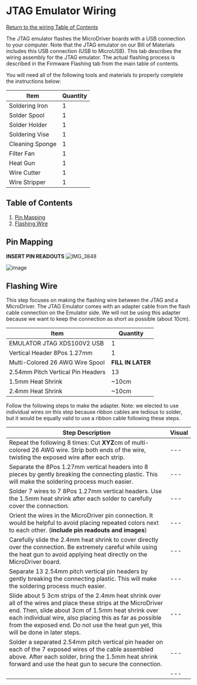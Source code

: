 # JTAG Emulator Wiring
[Return to the wiring Table of Contents](https://github.com/EmiliaPsacharopoulos/Quadruped-8dof-Robot/tree/main/Wiring#table-of-contents)

The JTAG emulator flashes the MicroDriver boards with a USB connection to your computer. Note that the JTAG emulator on our Bill of Materials includes this USB connection (USB to MicroUSB). This tab describes the wiring assembly for the JTAG emulator. The actual flashing process is described in the Firmware Flashing tab from the main table of contents. 

You will need all of the following tools and materials to properly complete the instructions below:

| Item | Quantity | 
| --- | --- |
| Soldering Iron | 1 |
| Solder Spool | 1 |
| Solder Holder | 1 |
| Soldering Vise | 1 |
| Cleaning Sponge | 1 |
| Filter Fan | 1 |
| Heat Gun | 1 |
| Wire Cutter | 1 |
| Wire Stripper | 1 |



## Table of Contents
1. [Pin Mapping](https://github.com/EmiliaPsacharopoulos/Quadruped-8dof-Robot/blob/main/Wiring/JTAG%20Emulator%20Wiring/README.md#pin-mapping)
2. [Flashing Wire](https://github.com/EmiliaPsacharopoulos/Quadruped-8dof-Robot/tree/main/Wiring/JTAG%20Emulator%20Wiring#flashing-wire)

## Pin Mapping
**INSERT PIN READOUTS**
![IMG_3848](https://user-images.githubusercontent.com/84528674/119847684-30276180-bed9-11eb-9b2a-64afcdeaa6c6.jpg)

![image](https://user-images.githubusercontent.com/84528674/119844406-67484380-bed6-11eb-8c5e-64900b046b1f.png)



## Flashing Wire

This step focuses on making the flashing wire between the JTAG and a MicroDriver. The JTAG Emulator comes with an adapter cable from the flash cable connection on the Emulator side. We will not be using this adapter because we want to keep the connection as short as possible (about 10cm). 

| Item | Quantity | 
| --- | --- |
| EMULATOR JTAG XDS100V2 USB | 1 |
| Vertical Header 8Pos 1.27mm | 1 |
| Multi-Colored 26 AWG Wire Spool | **FILL IN LATER** |
| 2.54mm Pitch Vertical Pin Headers | 13 |
| 1.5mm Heat Shrink | ~10cm |
| 2.4mm Heat Shrink | ~10cm |


Follow the following steps to make the adapter. Note: we elected to use individual wires on this step because ribbon cables are tedious to solder, but it would be equally valid to use a ribbon cable following these steps.

| Step Description | Visual | 
| --- | --- |
| Repeat the following 8 times: Cut **XYZ**cm of multi-colored 26 AWG wire. Strip both ends of the wire, twisting the exposed wire after each strip. | --- |
| Separate the 8Pos 1.27mm vertical headers into 8 pieces by gently breaking the connecting plastic. This will make the soldering process much easier. | --- |
| Solder 7 wires to 7 8Pos 1.27mm vertical headers. Use the 1.5mm heat shrink after each solder to carefully cover the connection. | --- |
| Orient the wires in the MicroDriver pin connection. It would be helpful to avoid placing repeated colors next to each other. (**include pin readouts and images**) | --- |
| Carefully slide the 2.4mm heat shrink to cover directly over the connection. Be extremely careful while using the heat gun to avoid applying heat directly on the MicroDriver board. | --- |
| Separate 13 2.54mm pitch vertical pin headers by gently breaking the connecting plastic. This will make the soldering process much easier. | --- |
| Slide about 5 3cm strips of the 2.4mm heat shrink over all of the wires and place these strips at the MicroDriver end. Then, slide about 3cm of 1.5mm heat shrink over each individual wire, also placing this as far as possible from the exposed end. Do not use the heat gun yet, this will be done in later steps. | --- |
| Solder a separated 2.54mm pitch vertical pin header on each of the 7 exposed wires of the cable assembled above. After each solder, bring the 1.5mm heat shrink forward and use the heat gun to secure the connection. | --- |
|  | --- |
